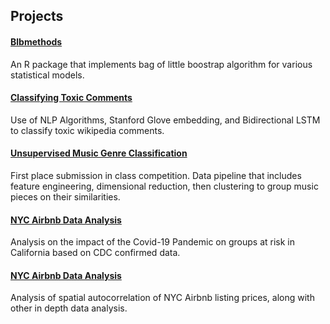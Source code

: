 ## Projects

#### [Blbmethods](/projects/blbmethods.html)

An R package that implements bag of little boostrap algorithm for various statistical models.

#### [Classifying Toxic Comments](https://github.com/dlmao/Sta142a-Project)

Use of NLP Algorithms, Stanford Glove embedding, and Bidirectional LSTM to classify toxic wikipedia comments.

#### [Unsupervised Music Genre Classification](https://github.com/dlmao/SignalProcessing)

First place submission in class competition. Data pipeline that includes feature engineering, dimensional reduction, then clustering to group music pieces on their similarities. 

#### [NYC Airbnb Data Analysis](https://github.com/dlmao/Covid19Analysis)

Analysis on the impact of the Covid-19 Pandemic on groups at risk in California based on CDC confirmed data.

#### [NYC Airbnb Data Analysis](https://github.com/dlmao/GeoDataAnalysisAirbnb)

Analysis of spatial autocorrelation of NYC Airbnb listing prices, along with other in depth data analysis.